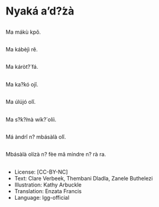 # Nyaká a’d?́zà

##
Ma mákù kpǒ.

##
Ma kábèjì rě.

##
Ma káròt?́ fá.

##
Ma ka?́kó ojǐ.

##
Ma úlújó olǐ.

##
Ma s?̀k?̀mà wík?̀ olíi.

##
Má àndrǐ n? mbásàlà olǐ.

##
Mbásàlà olízà n? fèe mâ
míndre n? rà ra.

##
* License: [CC-BY-NC]
* Text: Clare Verbeek, Thembani Dladla, Zanele Buthelezi
* Illustration: Kathy Arbuckle
* Translation: Enzata Francis
* Language: lgg-official
